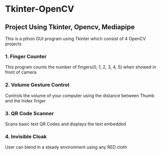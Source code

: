# Tkinter-OpenCV
## Project Using Tkinter, Opencv, Mediapipe 

This is a pthon GUI program using Tkinter which consist of 4 OpenCV projects

### 1. Finger Counter 
   This program counts the number of fingers(0, 1, 2, 3, 4, 5) when showed in front of camera

### 2. Volume Gesture Control
   Controls the volume of your computer using the distance between Thumb and the Index finger

### 3. QR Code Scanner
   Scans basic text QR Codes and displays the text embedded 
  
### 4. Invisible Cloak
   User can blend in a steady environment using any RED cloth 
